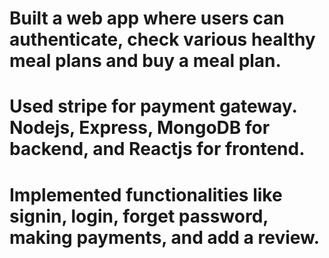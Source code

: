 # Built a web app where users can authenticate, check various healthy meal plans and buy a meal plan.
# Used stripe for payment gateway. Nodejs, Express, MongoDB for backend, and Reactjs for frontend.
# Implemented functionalities like signin, login, forget password, making payments, and add a review.